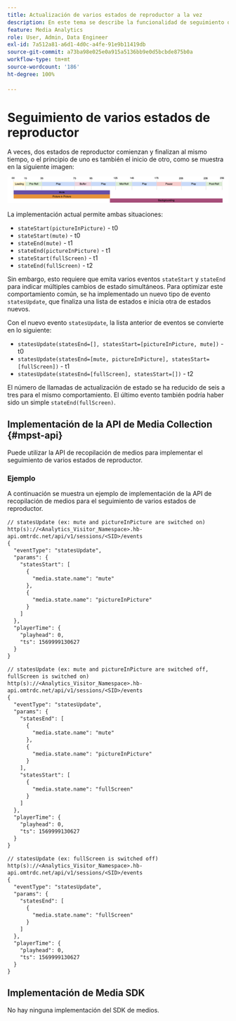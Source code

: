 ```yaml
---
title: Actualización de varios estados de reproductor a la vez
description: En este tema se describe la funcionalidad de seguimiento de varios estados de reproductor.
feature: Media Analytics
role: User, Admin, Data Engineer
exl-id: 7a512a81-a6d1-4d0c-a4fe-91e9b11419db
source-git-commit: a73ba98e025e0a915a5136bb9e0d5bcbde875b0a
workflow-type: tm+mt
source-wordcount: '186'
ht-degree: 100%

---
```


# Seguimiento de varios estados de reproductor

A veces, dos estados de reproductor comienzan y finalizan al mismo tiempo, o el principio de uno es también el inicio de otro, como se muestra en la siguiente imagen:

![Varios estados de reproductor](assets/multiple-player-states.png)

La implementación actual permite ambas situaciones:
- `stateStart(pictureInPicture)` - t0
- `stateStart(mute)` - t0
- `stateEnd(mute)` - t1
- `stateEnd(pictureInPicture)` - t1
- `stateStart(fullScreen)` - t1
- `stateEnd(fullScreen)` - t2

Sin embargo, esto requiere que emita varios eventos `stateStart` y `stateEnd` para indicar múltiples cambios de estado simultáneos. Para optimizar este comportamiento común, se ha implementado un nuevo tipo de evento `statesUpdate`, que finaliza una lista de estados e inicia otra de estados nuevos.

Con el nuevo evento `statesUpdate`, la lista anterior de eventos se convierte en lo siguiente:
- `statesUpdate(statesEnd=[], statesStart=[pictureInPicture, mute])` - t0
- `statesUpdate(statesEnd=[mute, pictureInPicture], statesStart=[fullScreen])` - t1
- `statesUpdate(statesEnd=[fullScreen], statesStart=[])` - t2

El número de llamadas de actualización de estado se ha reducido de seis a tres para el mismo comportamiento. El último evento también podría haber sido un simple `stateEnd(fullScreen)`.

## Implementación de la API de Media Collection {#mpst-api}

Puede utilizar la API de recopilación de medios para implementar el seguimiento de varios estados de reproductor.

### Ejemplo

A continuación se muestra un ejemplo de implementación de la API de recopilación de medios para el seguimiento de varios estados de reproductor.

```
// statesUpdate (ex: mute and pictureInPicture are switched on)
http(s)://<Analytics_Visitor_Namespace>.hb-api.omtrdc.net/api/v1/sessions/<SID>/events
{
  "eventType": "statesUpdate",
  "params": {
    "statesStart": [
      {
        "media.state.name": "mute"
      },
      {
        "media.state.name": "pictureInPicture"
      }
    ]
  },
  "playerTime": {
    "playhead": 0,
    "ts": 1569999130627
  }
}
```

```
// statesUpdate (ex: mute and pictureInPicture are switched off, fullScreen is switched on)
http(s)://<Analytics_Visitor_Namespace>.hb-api.omtrdc.net/api/v1/sessions/<SID>/events
{
  "eventType": "statesUpdate",
  "params": {
    "statesEnd": [
      {
        "media.state.name": "mute"
      },
      {
        "media.state.name": "pictureInPicture"
      }
    ],
    "statesStart": [
      {
        "media.state.name": "fullScreen"
      }
    ]
  },
  "playerTime": {
    "playhead": 0,
    "ts": 1569999130627
  }
}
```

```
// statesUpdate (ex: fullScreen is switched off)
http(s)://<Analytics_Visitor_Namespace>.hb-api.omtrdc.net/api/v1/sessions/<SID>/events
{
  "eventType": "statesUpdate",
  "params": {
    "statesEnd": [
      {
        "media.state.name": "fullScreen"
      }
    ]
  },
  "playerTime": {
    "playhead": 0,
    "ts": 1569999130627
  }
}
```

## Implementación de Media SDK

No hay ninguna implementación del SDK de medios.
